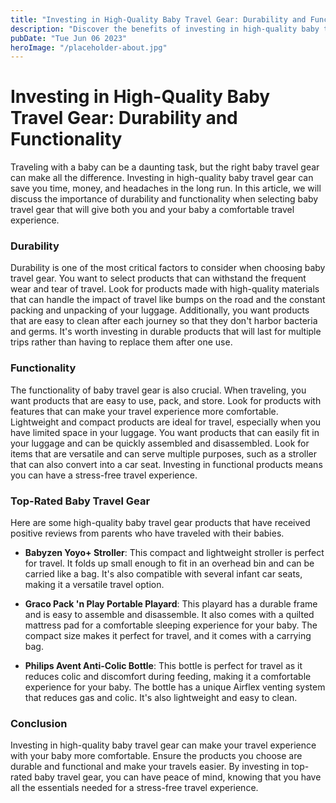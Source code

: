 ```yaml
---
title: "Investing in High-Quality Baby Travel Gear: Durability and Functionality"
description: "Discover the benefits of investing in high-quality baby travel gear. Read about the durability and functionality of top-rated travel gear options to make your travels with baby easier."
pubDate: "Tue Jun 06 2023"
heroImage: "/placeholder-about.jpg"
---
```


# Investing in High-Quality Baby Travel Gear: Durability and Functionality

Traveling with a baby can be a daunting task, but the right baby travel gear can make all the difference. Investing in high-quality baby travel gear can save you time, money, and headaches in the long run. In this article, we will discuss the importance of durability and functionality when selecting baby travel gear that will give both you and your baby a comfortable travel experience.

### Durability
Durability is one of the most critical factors to consider when choosing baby travel gear. You want to select products that can withstand the frequent wear and tear of travel. Look for products made with high-quality materials that can handle the impact of travel like bumps on the road and the constant packing and unpacking of your luggage. Additionally, you want products that are easy to clean after each journey so that they don&#39;t harbor bacteria and germs. It&#39;s worth investing in durable products that will last for multiple trips rather than having to replace them after one use.

### Functionality
The functionality of baby travel gear is also crucial. When traveling, you want products that are easy to use, pack, and store. Look for products with features that can make your travel experience more comfortable. Lightweight and compact products are ideal for travel, especially when you have limited space in your luggage. You want products that can easily fit in your luggage and can be quickly assembled and disassembled. Look for items that are versatile and can serve multiple purposes, such as a stroller that can also convert into a car seat. Investing in functional products means you can have a stress-free travel experience.

### Top-Rated Baby Travel Gear
Here are some high-quality baby travel gear products that have received positive reviews from parents who have traveled with their babies.

- **Babyzen Yoyo+ Stroller**: This compact and lightweight stroller is perfect for travel. It folds up small enough to fit in an overhead bin and can be carried like a bag. It&#39;s also compatible with several infant car seats, making it a versatile travel option.

- **Graco Pack &#39;n Play Portable Playard**: This playard has a durable frame and is easy to assemble and disassemble. It also comes with a quilted mattress pad for a comfortable sleeping experience for your baby. The compact size makes it perfect for travel, and it comes with a carrying bag.

- **Philips Avent Anti-Colic Bottle**: This bottle is perfect for travel as it reduces colic and discomfort during feeding, making it a comfortable experience for your baby. The bottle has a unique Airflex venting system that reduces gas and colic. It&#39;s also lightweight and easy to clean.

### Conclusion
Investing in high-quality baby travel gear can make your travel experience with your baby more comfortable. Ensure the products you choose are durable and functional and make your travels easier. By investing in top-rated baby travel gear, you can have peace of mind, knowing that you have all the essentials needed for a stress-free travel experience.